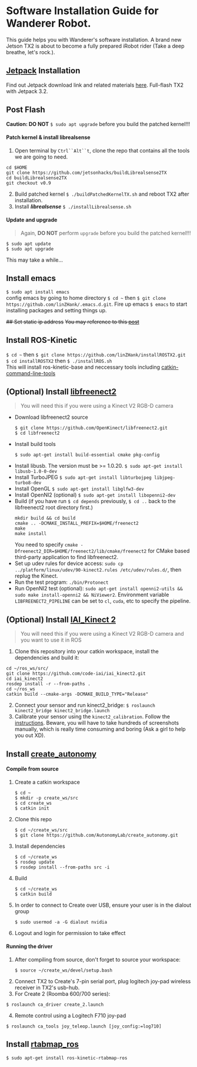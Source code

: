 # Software Installation Guide for Wanderer Robot.
This guide helps you with Wanderer's software installation. A brand new Jetson TX2 is about to become a fully prepared iRobot rider (Take a deep breathe, let's rock.).

## [Jetpack](https://developer.nvidia.com/embedded/jetpack) Installation
Find out Jetpack download link and related materials [here](https://developer.nvidia.com/embedded/jetpack). Full-flash TX2 with Jetpack 3.2.

## Post Flash
**Caution: DO NOT** `$ sudo apt upgrade` before you build the patched kernel!!! 
#### Patch kernel \& install librealsense 
1. Open terminal by `Ctrl``Alt``t`, clone the repo that contains all the tools we are going to need.
```
cd $HOME
git clone https://github.com/jetsonhacks/buildLibrealsense2TX
cd buildLibrealsense2TX
git checkout v0.9
```
2. Build patched kernel `$ ./buildPatchedKernelTX.sh` and reboot TX2 after installation.
3. Install ***librealsense*** `$ ./installLibrealsense.sh`
#### Update and upgrade
> Again, **DO NOT** perform `upgrade` before you build the patched kernel!!!
```
$ sudo apt update
$ sudo apt upgrade
```
This may take a while...

## Install emacs
`$ sudo apt install emacs`<br/>
config emacs by going to home directory `$ cd ~` then `$ git clone https://github.com/linZHank/.emacs.d.git`. Fire up emacs `$ emacs` to start installing packages and setting things up.

~~## Set static ip address~~
~~You may reference to this [post](https://devtalk.nvidia.com/default/topic/988803/jetson-tx1/how-to-set-tx1-to-use-static-ip-on-ethernet-port/post/5061512/#5061512)~~

## Install ROS-Kinetic
`$ cd ~` then `$ git clone https://github.com/linZHank/installROSTX2.git`<br/>
`$ cd installROSTX2` then `$ ./installROS.sh`<br/>
This will install ros-kinetic-base and neccessary tools including [catkin-command-line-tools](http://catkin-tools.readthedocs.io/en/latest/)

## (Optional) Install [libfreenect2](https://github.com/OpenKinect/libfreenect2/blob/master/README.md#linux)
> You will need this if you were using a Kinect V2 RGB-D camera
* Download libfreenect2 source
    ```
    $ git clone https://github.com/OpenKinect/libfreenect2.git
    $ cd libfreenect2
    ```
* Install build tools
    ```
    $ sudo apt-get install build-essential cmake pkg-config
    ```
* Install libusb. The version must be >= 1.0.20.
    `$ sudo apt-get install libusb-1.0-0-dev`
* Install TurboJPEG
    `$ sudo apt-get install libturbojpeg libjpeg-turbo8-dev`
* Install OpenGL
    `$ sudo apt-get install libglfw3-dev`
* Install OpenNI2 (optional)
    `$ sudo apt-get install libopenni2-dev`
* Build (if you have run `$ cd depends` previously, `$ cd ..` back to the libfreenect2 root directory first.)
    ```
    mkdir build && cd build
    cmake .. -DCMAKE_INSTALL_PREFIX=$HOME/freenect2
    make
    make install
    ```
    You need to specify `cmake -Dfreenect2_DIR=$HOME/freenect2/lib/cmake/freenect2` for CMake based third-party application to find libfreenect2.
* Set up udev rules for device access: `sudo cp ../platform/linux/udev/90-kinect2.rules /etc/udev/rules.d/`, then replug the Kinect.
* Run the test program: `./bin/Protonect`
* Run OpenNI2 test (optional): `sudo apt-get install openni2-utils && sudo make install-openni2 && NiViewer2`. Environment variable `LIBFREENECT2_PIPELINE` can be set to `cl`, `cuda`, etc to specify the pipeline.

## (Optional) Install [IAI_Kinect 2](https://github.com/code-iai/iai_kinect2#install)
> You will need this if you were using a Kinect V2 RGB-D camera and you want to use it in ROS
1. Clone this repository into your catkin workspace, install the dependencies and build it:
```
cd ~/ros_ws/src/
git clone https://github.com/code-iai/iai_kinect2.git
cd iai_kinect2
rosdep install -r --from-paths .
cd ~/ros_ws
catkin build --cmake-args -DCMAKE_BUILD_TYPE="Release"
```
2. Connect your sensor and run kinect2_bridge:
`$ roslaunch kinect2_bridge kinect2_bridge.launch`
3. Calibrate your sensor using the `kinect2_calibration`. Follow the [instructions](https://github.com/code-iai/iai_kinect2/tree/master/kinect2_calibration#calibrating-the-kinect-one). Beware, you will have to take hundreds of screenshots manually, which is really time consuming and boring (Ask a girl to help you out XD). 

## Install [create_autonomy](https://github.com/AutonomyLab/create_autonomy.git)
#### Compile from source
1. Create a catkin workspace  
    ```
    $ cd ~
    $ mkdir -p create_ws/src  
    $ cd create_ws  
    $ catkin init  
    ```
2. Clone this repo  
    ```
    $ cd ~/create_ws/src
    $ git clone https://github.com/AutonomyLab/create_autonomy.git  
    ```
3. Install dependencies  
    ```
    $ cd ~/create_ws
    $ rosdep update  
    $ rosdep install --from-paths src -i  
    ```
4. Build  
    ```
    $ cd ~/create_ws
    $ catkin build
    ```
5. In order to connect to Create over USB, ensure your user is in the dialout group
    ```
    $ sudo usermod -a -G dialout nvidia
    ```
6. Logout and login for permission to take effect
#### Running the driver

1. After compiling from source, don't forget to source your workspace:  
    ```
    $ source ~/create_ws/devel/setup.bash
    ```
2. Connect TX2 to Create's 7-pin serial port, plug logitech joy-pad wireless receiver in TX2's usb-hub.
3. For Create 2 (Roomba 600/700 series):
```
$ roslaunch ca_driver create_2.launch
```
4. Remote control using a Logitech F710 joy-pad
```
$ roslaunch ca_tools joy_teleop.launch [joy_config:=log710]
```

## Install [rtabmap_ros](http://wiki.ros.org/rtabmap_ros)
`$ sudo apt-get install ros-kinetic-rtabmap-ros`
